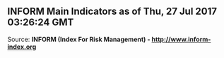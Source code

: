 ## INFORM Main Indicators as of Thu, 27 Jul 2017 03:26:24 GMT

Source: **INFORM (Index For Risk Management) - http://www.inform-index.org**